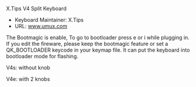 X.Tips V4 Split Keyboard

* Keyboard Maintainer: X.Tips
* URL: www.umux.com

The Bootmagic is enable, To go to bootloader press e or i while plugging in.
If you edit the fireware, please keep the bootmagic feature or set a QK_BOOTLOADER keycode in your keymap file. It can put the keyboard into bootloader mode for flashing.

V4s: without knob

V4e: with 2 knobs
